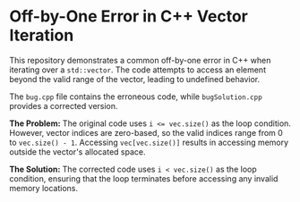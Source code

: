 # Off-by-One Error in C++ Vector Iteration

This repository demonstrates a common off-by-one error in C++ when iterating over a `std::vector`.  The code attempts to access an element beyond the valid range of the vector, leading to undefined behavior.

The `bug.cpp` file contains the erroneous code, while `bugSolution.cpp` provides a corrected version.

**The Problem:**
The original code uses `i <= vec.size()` as the loop condition.  However, vector indices are zero-based, so the valid indices range from 0 to `vec.size() - 1`. Accessing `vec[vec.size()]` results in accessing memory outside the vector's allocated space.

**The Solution:**
The corrected code uses `i < vec.size()` as the loop condition, ensuring that the loop terminates before accessing any invalid memory locations.